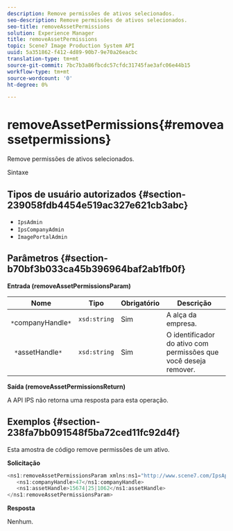 ```yaml
---
description: Remove permissões de ativos selecionados.
seo-description: Remove permissões de ativos selecionados.
seo-title: removeAssetPermissions
solution: Experience Manager
title: removeAssetPermissions
topic: Scene7 Image Production System API
uuid: 5a351862-f412-4d89-90b7-9e70a26eacbc
translation-type: tm+mt
source-git-commit: 7bc7b3a86fbcdc57cfdc31745fae3afc06e44b15
workflow-type: tm+mt
source-wordcount: '0'
ht-degree: 0%

---
```



# removeAssetPermissions{#removeassetpermissions}

Remove permissões de ativos selecionados.

Sintaxe

## Tipos de usuário autorizados {#section-239058fdb4454e519ac327e621cb3abc}

* `IpsAdmin`
* `IpsCompanyAdmin`
* `ImagePortalAdmin`

## Parâmetros {#section-b70bf3b033ca45b396964baf2ab1fb0f}

**Entrada (removeAssetPermissionsParam)**

| Nome | Tipo | Obrigatório | Descrição |
|---|---|---|---|
| ` *`companyHandle`*` | `xsd:string` | Sim | A alça da empresa. |
| ` *`assetHandle`*` | `xsd:string` | Sim | O identificador do ativo com permissões que você deseja remover. |

**Saída (removeAssetPermissionsReturn)**

A API IPS não retorna uma resposta para esta operação.

## Exemplos {#section-238fa7bb091548f5ba72ced11fc92d4f}

Esta amostra de código remove permissões de um ativo.

**Solicitação**

```java
<ns1:removeAssetPermissionsParam xmlns:ns1="http://www.scene7.com/IpsApi/xsd">
   <ns1:companyHandle>47</ns1:companyHandle>
   <ns1:assetHandle>15674|25|1062</ns1:assetHandle>
</ns1:removeAssetPermissionsParam>
```

**Resposta**

Nenhum.
